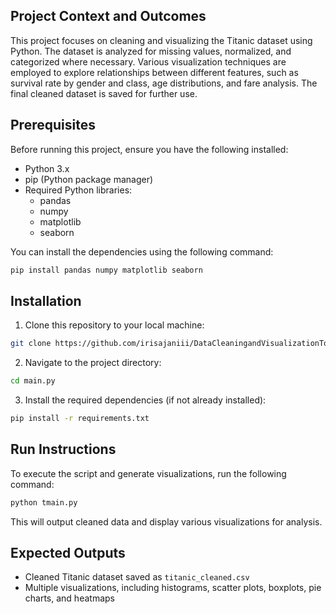 
## Project Context and Outcomes
This project focuses on cleaning and visualizing the Titanic dataset using Python. The dataset is analyzed for missing values, normalized, and categorized where necessary. Various visualization techniques are employed to explore relationships between different features, such as survival rate by gender and class, age distributions, and fare analysis. The final cleaned dataset is saved for further use.

## Prerequisites
Before running this project, ensure you have the following installed:
- Python 3.x
- pip (Python package manager)
- Required Python libraries:
  - pandas
  - numpy
  - matplotlib
  - seaborn

You can install the dependencies using the following command:
```bash
pip install pandas numpy matplotlib seaborn
```

## Installation
1. Clone this repository to your local machine:
```bash
git clone https://github.com/irisajaniii/DataCleaningandVisualizationTools.git
```
2. Navigate to the project directory:
```bash
cd main.py
```
3. Install the required dependencies (if not already installed):
```sh
pip install -r requirements.txt
```

## Run Instructions
To execute the script and generate visualizations, run the following command:
```sh
python tmain.py
```

This will output cleaned data and display various visualizations for analysis.

## Expected Outputs
- Cleaned Titanic dataset saved as `titanic_cleaned.csv`
- Multiple visualizations, including histograms, scatter plots, boxplots, pie charts, and heatmaps


